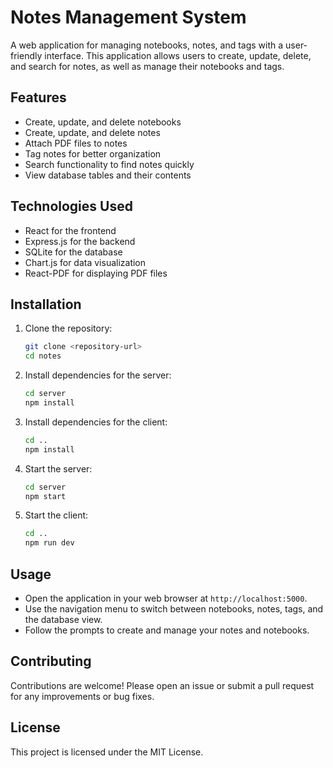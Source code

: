 # Notes Management System

A web application for managing notebooks, notes, and tags with a user-friendly interface. This application allows users to create, update, delete, and search for notes, as well as manage their notebooks and tags.

## Features

- Create, update, and delete notebooks
- Create, update, and delete notes
- Attach PDF files to notes
- Tag notes for better organization
- Search functionality to find notes quickly
- View database tables and their contents

## Technologies Used

- React for the frontend
- Express.js for the backend
- SQLite for the database
- Chart.js for data visualization
- React-PDF for displaying PDF files

## Installation

1. Clone the repository:

   ```bash
   git clone <repository-url>
   cd notes
   ```

2. Install dependencies for the server:

   ```bash
   cd server
   npm install
   ```

3. Install dependencies for the client:

   ```bash
   cd ..
   npm install
   ```

4. Start the server:

   ```bash
   cd server
   npm start
   ```

5. Start the client:
   ```bash
   cd ..
   npm run dev
   ```

## Usage

- Open the application in your web browser at `http://localhost:5000`.
- Use the navigation menu to switch between notebooks, notes, tags, and the database view.
- Follow the prompts to create and manage your notes and notebooks.

## Contributing

Contributions are welcome! Please open an issue or submit a pull request for any improvements or bug fixes.

## License

This project is licensed under the MIT License.
